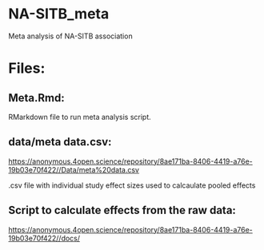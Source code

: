 # NA-SITB_meta
Meta analysis of NA-SITB association

# Files:

## Meta.Rmd: 
RMarkdown file to run meta analysis script. 

## data/meta data.csv: 
https://anonymous.4open.science/repository/8ae171ba-8406-4419-a76e-19b03e70f422//Data/meta%20data.csv

.csv file with individual study effect sizes used to calcaulate pooled effects

## Script to calculate effects from the raw data: 
https://anonymous.4open.science/repository/8ae171ba-8406-4419-a76e-19b03e70f422//docs/
 
